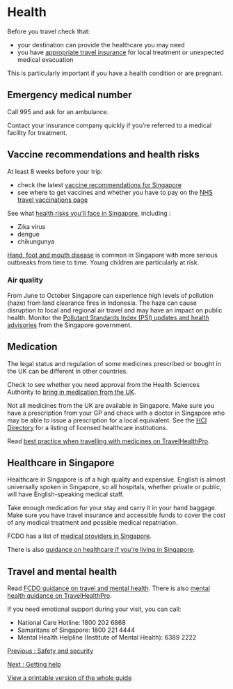 # Health

Before you travel check that:

* your destination can provide the healthcare you may need
* you have [appropriate travel insurance](https://www.gov.uk/guidance/foreign-travel-insurance) for local treatment or unexpected medical evacuation

This is particularly important if you have a health condition or are pregnant.

## Emergency medical number

Call 995 and ask for an ambulance.

Contact your insurance company quickly if you’re referred to a medical facility for treatment.

## Vaccine recommendations and health risks

At least 8 weeks before your trip:

* check the latest [vaccine recommendations for Singapore](https://travelhealthpro.org.uk/country/196/singapore#Vaccine_Recommendations)
* see where to get vaccines and whether you have to pay on the [NHS travel vaccinations page](https://www.nhs.uk/conditions/travel-vaccinations/)

See what [health risks you’ll face in Singapore](https://travelhealthpro.org.uk/country/196/singapore), including :

* Zika virus
* dengue
* chikungunya

[Hand, foot and mouth disease](https://www.healthhub.sg/a-z/diseases-and-conditions/44/hfmd) is common in Singapore with more serious outbreaks from time to time. Young children are particularly at risk.

### Air quality

From June to October Singapore can experience high levels of pollution (haze) from land clearance fires in Indonesia. The haze can cause disruption to local and regional air travel and may have an impact on public health. Monitor the [Pollutant Standards Index (PSI) updates and health advisories](http://www.haze.gov.sg/) from the Singapore government.

## Medication

The legal status and regulation of some medicines prescribed or bought in the UK can be different in other countries.

Check to see whether you need approval from the Health Sciences Authority to [bring in medication from the UK](http://www.hsa.gov.sg/personal-medication).

Not all medicines from the UK are available in Singapore. Make sure you have a prescription from your GP and check with a doctor in Singapore who may be able to issue a prescription for a local equivalent. See the [HCI Directory](https://www.hcidirectory.gov.sg/hcidirectory/) for a listing of licensed healthcare institutions.

Read [best practice when travelling with medicines on TravelHealthPro](https://travelhealthpro.org.uk/factsheet/43/medicines-abroad).

## Healthcare in Singapore

Healthcare in Singapore is of a high quality and expensive. English is almost universally spoken in Singapore, so all hospitals, whether private or public, will have English-speaking medical staff.

Take enough medication for your stay and carry it in your hand baggage. Make sure you have travel insurance and accessible funds to cover the cost of any medical treatment and possible medical repatriation.

FCDO has a list of [medical providers in Singapore](https://www.gov.uk/government/publications/singapore-list-of-medical-facilities-and-practitioners).

There is also [guidance on healthcare if you’re living in Singapore](https://www.gov.uk/guidance/living-in-singapore).

## Travel and mental health

Read [FCDO guidance on travel and mental health](https://www.gov.uk/guidance/foreign-travel-advice-for-people-with-mental-health-issues). There is also [mental health guidance on TravelHealthPro](https://travelhealthpro.org.uk/factsheet/85/travelling-with-mental-health-conditions).

If you need emotional support during your visit, you can call:

* National Care Hotline: 1800 202 6868
* Samaritans of Singapore: 1800 221 4444
* Mental Health Helpline (Institute of Mental Health): 6389 2222

[Previous
:
Safety and security](/foreign-travel-advice/singapore/safety-and-security)

[Next
:
Getting help](/foreign-travel-advice/singapore/getting-help)

[View a printable version of the whole guide](/foreign-travel-advice/singapore/print)